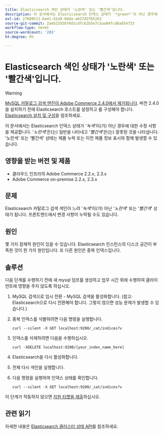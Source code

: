 ```yaml
---
title: Elasticsearch 색인 상태가 '노란색' 또는 '빨간색'입니다.
description: 이 문서에서는 Elasticsearch 인덱스 상태가 '*green*'이 아닌 경우에 대한 수정 사항을 제공합니다. '*노란색*'은 일반을 나타내고 '*빨간색*'은 잘못된 것을 나타냅니다. '노란색' 또는 '빨간색' 상태는 제품 누락 또는 이전 제품 정보 표시와 함께 발생할 수 있습니다.
exl-id: 27689511-6a41-41a9-8dda-a627d2f65263
source-git-commit: 2aeb2355b74d1cdfc62b5e7c5aa04fcd0a654733
workflow-type: tm+mt
source-wordcount: '283'
ht-degree: 0%

---
```


# Elasticsearch 색인 상태가 &#39;노란색&#39; 또는 &#39;빨간색&#39;입니다.

>[!WARNING]
>
> [MySQL 카탈로그 검색 엔진이 Adobe Commerce 2.4.0에서 제거됩니다](/help/announcements/adobe-commerce-announcements/mysql-catalog-search-engine-will-be-removed-in-magento-2-4-0.md). 버전 2.4.0을 설치하기 전에 Elasticsearch 호스트를 설정하고 를 구성해야 합니다. [Elasticsearch 설치 및 구성](https://experienceleague.adobe.com/en/docs/commerce-operations/configuration-guide/search/overview-search)을 참조하세요.

이 문서에서는 Elasticsearch 인덱스 상태가 &#39;*녹색*&#39;이(가) 아닌 경우에 대한 수정 사항을 제공합니다. &#39;*노란색*&#39;은(는) 일반을 나타내고 &#39;*빨간색*&#39;은(는) 잘못된 것을 나타냅니다. &#39;노란색&#39; 또는 &#39;빨간색&#39; 상태는 제품 누락 또는 이전 제품 정보 표시와 함께 발생할 수 있습니다.

## 영향을 받는 버전 및 제품

* 클라우드 인프라의 Adobe Commerce 2.2.x, 2.3.x
* Adobe Commerce on-premise 2.2.x, 2.3.x

## 문제

Elasticsearch 카탈로그 검색 색인이 느려 &#39;*녹색*&#39;이(가) 아닌 &#39;*노란색*&#39; 또는 &#39;*빨간색*&#39; 상태가 됩니다. 프론트엔드에서 변경 사항이 누락될 수도 있습니다.

## 원인

몇 가지 잠재적 원인이 있을 수 있습니다. Elasticsearch 인스턴스의 디스크 공간이 부족한 것이 한 가지 원인입니다. 또 다른 원인은 중복 인덱스입니다.

## 솔루션

다음 단계를 수행하기 전에 새 mysql 덤프를 생성하고 업무 시간 외에 수행하여 클라이언트에 영향을 주지 않도록 하십시오.

1. MySQL 검색으로 임시 전환 - MySQL 검색을 활성화합니다. (참고: Elasticsearch으로 다시 전환해야 합니다. 그렇지 않으면 성능 문제가 발생할 수 있습니다.)
1. 중복 인덱스를 식별하려면 다음 명령을 실행합니다.

   ```
   curl --silent -X GET localhost:9200/_cat/indices?v
   ```

1. 인덱스를 삭제하려면 다음을 수행하십시오.

   ```
   curl -XDELETE localhost:9200/[your_index_name_here]
   ```

1. Elasticsearch을 다시 활성화합니다.
1. 전체 다시 색인을 실행합니다.
1. 다음 명령을 실행하여 인덱스 상태를 확인합니다.

   ```
   curl --silent -X GET localhost:9200/_cat/indices?v
   ```

이 단계가 작동하지 않으면 [지원 티켓을 제출](/help/help-center-guide/help-center/magento-help-center-user-guide.md#submit-ticket)하십시오.

## 관련 읽기

자세한 내용은 [Elasticsearch 클러스터 상태 API](https://www.elastic.co/guide/en/elasticsearch/reference/current/cluster-health.html)를 참조하세요.
